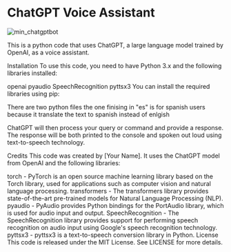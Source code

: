 # ChatGPT Voice Assistant

![min_chatgptbot](https://user-images.githubusercontent.com/110467001/224504670-95561429-8f7b-43ef-9cd8-37dc5b6e4ec6.jpg)

This is a python code that uses ChatGPT, a large language model trained by OpenAI, as a voice assistant.

Installation
To use this code, you need to have Python 3.x and the following libraries installed:

openai
pyaudio
SpeechRecognition
pyttsx3
You can install the required libraries using pip:

There are two python files the one finising in "es" is for spanish users because it translate the text to spanish instead of enlgish


ChatGPT will then process your query or command and provide a response. The response will be both printed to the console and spoken out loud using text-to-speech technology.

Credits
This code was created by [Your Name]. It uses the ChatGPT model from OpenAI and the following libraries:

torch - PyTorch is an open source machine learning library based on the Torch library, used for applications such as computer vision and natural language processing.
transformers - The transformers library provides state-of-the-art pre-trained models for Natural Language Processing (NLP).
pyaudio - PyAudio provides Python bindings for the PortAudio library, which is used for audio input and output.
SpeechRecognition - The SpeechRecognition library provides support for performing speech recognition on audio input using Google's speech recognition technology.
pyttsx3 - pyttsx3 is a text-to-speech conversion library in Python.
License
This code is released under the MIT License. See LICENSE for more details.
